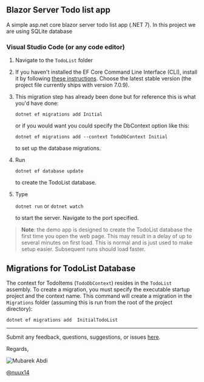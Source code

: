 ## Blazor Server Todo list app
A simple asp.net core blazor server todo list app (.NET 7). In this project we are using SQLite database

### Visual Studio Code (or any code editor)

1. Navigate to the `TodoList` folder 
1. If you haven't installed the EF Core Command Line Interface (CLI), install it by following [these instructions](https://docs.microsoft.com/ef/core/miscellaneous/cli/dotnet). Choose the latest stable version (the project file currently ships with version 7.0.9).
1. This migration step has already been done but for reference this is what you'd have done: 

    `dotnet ef migrations add Initial` 

    or if you would want you could specify the DbContext option like this:


    `dotnet ef migrations add --context TodoDbContext Initial` 
   
    to set up the  database migrations.
1. Run 

    `dotnet ef database update` 
    
    to create the TodoList database.
1. Type 

   `dotnet run` or `dotnet watch`
    
   to start the server. Navigate to the port specified.
  
> **Note**: the demo app is designed to create the TodoList database the first time you open the web page. This may result in a delay of up to several minutes on first load. This is normal and is just used to make setup easier. Subsequent runs should load faster.

## Migrations for TodoList Database

The context for TodoItems (`TodoDbContext`) resides in the `TodoList` assembly.  To create a migration, you must specify the executable startup project and the context name. This command will create a migration in the `Migrations` folder (assuming this is run from the root of the project directory):

```text
dotnet ef migrations add  InitialTodoList
```

---

Submit any feedback, questions, suggestions, or issues [here](https://github.com/nuux14/TodoList/issues/new).

Regards,

![Mubarek Abdi](https://github.com/nuux14)

[@nuux14](https://twitter.com/May28_2023)

